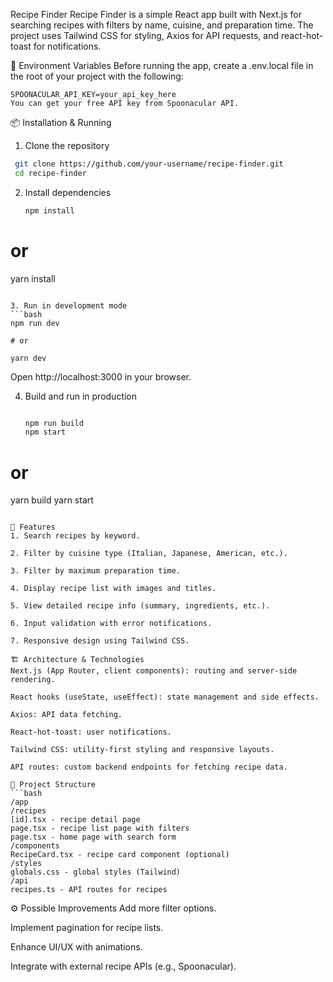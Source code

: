Recipe Finder
Recipe Finder is a simple React app built with Next.js for searching recipes with filters by name, cuisine, and preparation time. The project uses Tailwind CSS for styling, Axios for API requests, and react-hot-toast for notifications.

🔑 Environment Variables
Before running the app, create a .env.local file in the root of your project with the following:

```env
SPOONACULAR_API_KEY=your_api_key_here
You can get your free API key from Spoonacular API.
```

📦 Installation & Running

1. Clone the repository

```bash
 git clone https://github.com/your-username/recipe-finder.git
 cd recipe-finder
```

2. Install dependencies
   ```bash
   npm install
   ```

# or

yarn install

````

3. Run in development mode
```bash
npm run dev

# or

yarn dev
````

Open http://localhost:3000 in your browser.

4. Build and run in production

   ```bash

   npm run build
   npm start
   ```

# or

yarn build
yarn start

````

🚀 Features
1. Search recipes by keyword.

2. Filter by cuisine type (Italian, Japanese, American, etc.).

3. Filter by maximum preparation time.

4. Display recipe list with images and titles.

5. View detailed recipe info (summary, ingredients, etc.).

6. Input validation with error notifications.

7. Responsive design using Tailwind CSS.

🏗️ Architecture & Technologies
Next.js (App Router, client components): routing and server-side rendering.

React hooks (useState, useEffect): state management and side effects.

Axios: API data fetching.

React-hot-toast: user notifications.

Tailwind CSS: utility-first styling and responsive layouts.

API routes: custom backend endpoints for fetching recipe data.

📁 Project Structure
```bash
/app
/recipes
[id].tsx - recipe detail page
page.tsx - recipe list page with filters
page.tsx - home page with search form
/components
RecipeCard.tsx - recipe card component (optional)
/styles
globals.css - global styles (Tailwind)
/api
recipes.ts - API routes for recipes
````

⚙️ Possible Improvements
Add more filter options.

Implement pagination for recipe lists.

Enhance UI/UX with animations.

Integrate with external recipe APIs (e.g., Spoonacular).
